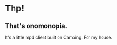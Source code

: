 Thp!
====

That's onomonopia.
------------------

It's a little mpd client built on Camping. For my house.

